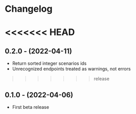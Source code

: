 # Changelog

<<<<<<< HEAD
=======
## 0.2.0 - (2022-04-11)

* Return sorted integer scenarios ids
* Unrecognized endpoints treated as warnings, not errors

>>>>>>> release
## 0.1.0 - (2022-04-06)

* First beta release
